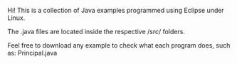 Hi! This is a collection of Java examples programmed using Eclipse under Linux.

The .java files are located inside the respective /src/ folders.

Feel free to download any example to check what each program does, such as:
Principal.java
